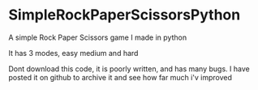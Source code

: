 # SimpleRockPaperScissorsPython
A simple Rock Paper Scissors game I made in python

It has 3 modes, easy medium and hard

Dont download this code, it is poorly written, and has many bugs.
I have posted it on github to archive it and see how far much i'v improved 
